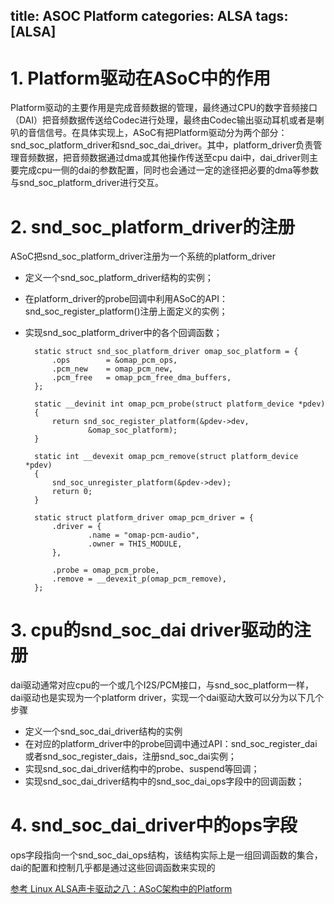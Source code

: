 title: ASOC Platform
categories: ALSA
tags: [ALSA]
---
# 1. Platform驱动在ASoC中的作用
Platform驱动的主要作用是完成音频数据的管理，最终通过CPU的数字音频接口（DAI）把音频数据传送给Codec进行处理，最终由Codec输出驱动耳机或者是喇叭的音信信号。在具体实现上，ASoC有把Platform驱动分为两个部分：snd\_soc\_platform\_driver和snd\_soc\_dai\_driver。其中，platform\_driver负责管理音频数据，把音频数据通过dma或其他操作传送至cpu dai中，dai\_driver则主要完成cpu一侧的dai的参数配置，同时也会通过一定的途径把必要的dma等参数与snd\_soc\_platform\_driver进行交互。

# 2.  snd\_soc\_platform\_driver的注册
ASoC把snd\_soc\_platform\_driver注册为一个系统的platform\_driver

- 定义一个snd\_soc\_platform\_driver结构的实例；
- 在platform\_driver的probe回调中利用ASoC的API：snd\_soc\_register\_platform()注册上面定义的实例；
- 实现snd\_soc\_platform\_driver中的各个回调函数；
	
		static struct snd_soc_platform_driver omap_soc_platform = {
			.ops		= &omap_pcm_ops,
			.pcm_new	= omap_pcm_new,
			.pcm_free	= omap_pcm_free_dma_buffers,
		};
		
		static __devinit int omap_pcm_probe(struct platform_device *pdev)
		{
			return snd_soc_register_platform(&pdev->dev,
					&omap_soc_platform);
		}
		
		static int __devexit omap_pcm_remove(struct platform_device *pdev)
		{
			snd_soc_unregister_platform(&pdev->dev);
			return 0;
		}
		
		static struct platform_driver omap_pcm_driver = {
			.driver = {
					.name = "omap-pcm-audio",
					.owner = THIS_MODULE,
			},
		
			.probe = omap_pcm_probe,
			.remove = __devexit_p(omap_pcm_remove),
		};

# 3.  cpu的snd_soc_dai driver驱动的注册
dai驱动通常对应cpu的一个或几个I2S/PCM接口，与snd\_soc\_platform一样，dai驱动也是实现为一个platform driver，实现一个dai驱动大致可以分为以下几个步骤

- 定义一个snd\_soc\_dai\_driver结构的实例
- 在对应的platform\_driver中的probe回调中通过API：snd\_soc\_register\_dai或者snd\_soc\_register\_dais，注册snd\_soc\_dai实例；
- 实现snd\_soc\_dai\_driver结构中的probe、suspend等回调；
- 实现snd\_soc\_dai\_driver结构中的snd\_soc\_dai\_ops字段中的回调函数；

# 4.  snd_soc_dai_driver中的ops字段
ops字段指向一个snd_soc_dai_ops结构，该结构实际上是一组回调函数的集合，dai的配置和控制几乎都是通过这些回调函数来实现的



[参考 Linux ALSA声卡驱动之八：ASoC架构中的Platform](http://blog.csdn.net/DroidPhone/article/details/7316061)